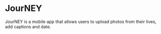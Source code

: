 # JourNEY
JourNEY is a mobile app that allows users to upload photos from their lives, add captions and date. 